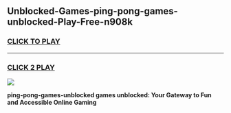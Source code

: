 
## Unblocked-Games-ping-pong-games-unblocked-Play-Free-n908k
<h3>
<a href="https://premium76.site?title=ping-pong-games-unblocked&ref=21A">CLICK TO PLAY</a></h3>
<hr>

<h3>
<a href="https://premium76.site?title=ping-pong-games-unblocked&ref=21A">CLICK 2 PLAY</a>
  
</h3>

<a href="https://premium76.site?title=ping-pong-games-unblocked&ref=21A"><img src="https://clearcache.store/games.png"></a>


**ping-pong-games-unblocked games unblocked: Your Gateway to Fun and Accessible Online Gaming**
